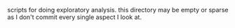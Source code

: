 scripts for doing exploratory analysis. this directory may be empty or sparse
as I don't commit every single aspect I look at.
